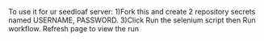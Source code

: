 To use it for ur seedloaf server:
1)Fork this and create 2 repository secrets named USERNAME, PASSWORD.
3)Click Run the selenium script then Run workflow. Refresh page to view the run 
